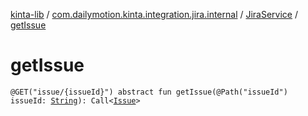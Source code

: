 [kinta-lib](../../index.md) / [com.dailymotion.kinta.integration.jira.internal](../index.md) / [JiraService](index.md) / [getIssue](./get-issue.md)

# getIssue

`@GET("issue/{issueId}") abstract fun getIssue(@Path("issueId") issueId: `[`String`](https://kotlinlang.org/api/latest/jvm/stdlib/kotlin/-string/index.html)`): Call<`[`Issue`](../-issue/index.md)`>`